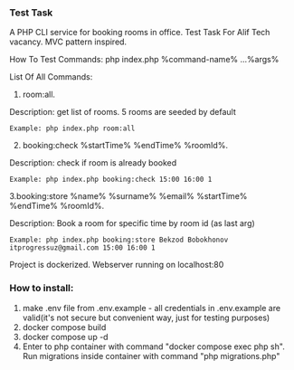 ### Test Task 

A PHP CLI service for booking rooms in office. Test Task For Alif Tech vacancy.
MVC pattern inspired.

How To Test Commands: php index.php %command-name% ...%args%

List Of All Commands: 
1. room:all. 

Description: get list of rooms. 5 rooms are seeded by default
    
    Example: php index.php room:all

2. booking:check %startTime% %endTime% %roomId%.
    
Description: check if room is already booked
    
    Example: php index.php booking:check 15:00 16:00 1
   
3.booking:store %name% %surname% %email% %startTime% %endTime% %roomId%. 

Description: Book a room for specific time by room id (as last arg)

    Example: php index.php booking:store Bekzod Bobokhonov itprogressuz@gmail.com 15:00 16:00 1


Project is dockerized. Webserver running on localhost:80

### How to install:
1. make .env file from .env.example - all credentials in .env.example are valid(it's not secure but convenient way, just for testing purposes)
2. docker compose build
3. docker compose up -d
4. Enter to php container with command "docker compose exec php sh". Run migrations inside container with command "php migrations.php"